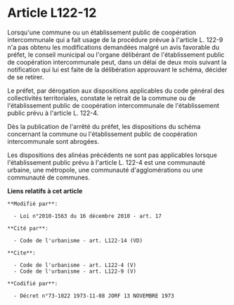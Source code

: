 # Article L122-12

Lorsqu'une commune ou un établissement public de coopération intercommunale qui a fait usage de la procédure prévue à
l'article L. 122-9 n'a pas obtenu les modifications demandées malgré un avis favorable du préfet, le conseil municipal ou
l'organe délibérant de l'établissement public de coopération intercommunale peut, dans un délai de deux mois suivant la
notification qui lui est faite de la délibération approuvant le schéma, décider de se retirer. 

Le préfet, par dérogation aux dispositions applicables du code général des collectivités territoriales, constate le retrait
de la commune ou de l'établissement public de coopération intercommunale de l'établissement public prévu à l'article L.
122-4. 

Dès la publication de l'arrêté du préfet, les dispositions du schéma concernant la commune ou l'établissement public de
coopération intercommunale sont abrogées. 

Les dispositions des alinéas précédents ne sont pas applicables lorsque l'établissement public prévu à l'article L. 122-4 est
une communauté urbaine, une métropole, une communauté d'agglomérations ou une communauté de communes.

**Liens relatifs à cet article**

	**Modifié par**:

	  - Loi n°2010-1563 du 16 décembre 2010 - art. 17

	**Cité par**:

	  - Code de l'urbanisme - art. L122-14 (VD)

	**Cite**:

	  - Code de l'urbanisme - art. L122-4 (V)
	  - Code de l'urbanisme - art. L122-9 (V)

	**Codifié par**:

	  - Décret n°73-1022 1973-11-08 JORF 13 NOVEMBRE 1973
